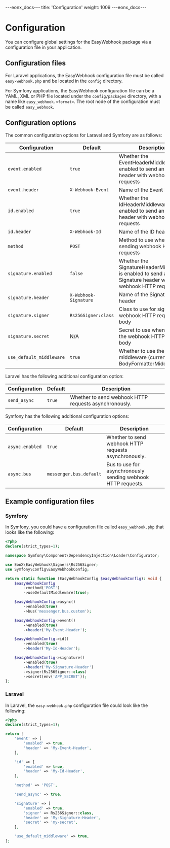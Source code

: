 ---eonx_docs---
title: 'Configuration'
weight: 1009
---eonx_docs---

# Configuration

You can configure global settings for the EasyWebhook package via a configuration file in your application.

## Configuration files

For Laravel applications, the EasyWebhook configuration file must be called `easy-webhook.php` and be located in the
`config` directory.

For Symfony applications, the EasyWebhook configuration file can be a YAML, XML or PHP file located under the
`config/packages` directory, with a name like `easy_webhook.<format>`. The root node of the configuration must be called
`easy_webhook`.

## Configuration options

The common configuration options for Laravel and Symfony are as follows:

| Configuration            | Default               | Description                                                                                            |
|--------------------------|-----------------------|--------------------------------------------------------------------------------------------------------|
| `event.enabled`          | `true`                | Whether the EventHeaderMiddleware is enabled to send an Event header with webhook HTTP requests        |
| `event.header`           | `X-Webhook-Event`     | Name of the Event header                                                                               |
| `id.enabled`             | `true`                | Whether the IdHeaderMiddleware is enabled to send an ID header with webhook HTTP requests              |
| `id.header`              | `X-Webhook-Id`        | Name of the ID header                                                                                  |
| `method`                 | `POST`                | Method to use when sending webhook HTTP requests                                                       |
| `signature.enabled`      | `false`               | Whether the SignatureHeaderMiddleware is enabled to send a Signature header with webhook HTTP requests |
| `signature.header`       | `X-Webhook-Signature` | Name of the Signature header                                                                           |
| `signature.signer`       | `Rs256Signer:class`   | Class to use for signing the webhook HTTP request body                                                 |
| `signature.secret`       | N/A                   | Secret to use when signing the webhook HTTP request body                                               |
| `use_default_middleware` | `true`                | Whether to use the default middleware (currently, BodyFormatterMiddleware)                             |

Laravel has the following additional configuration option:

| Configuration | Default | Description                                           |
|---------------|---------|-------------------------------------------------------|
| `send_async`  | `true`  | Whether to send webhook HTTP requests asynchronously. |

Symfony has the following additional configuration options:

| Configuration   | Default                 | Description                                                  |
|-----------------|-------------------------|--------------------------------------------------------------|
| `async.enabled` | `true`                  | Whether to send webhook HTTP requests asynchronously.        |
| `async.bus`     | `messenger.bus.default` | Bus to use for asynchronously sending webhook HTTP requests. |

## Example configuration files

### Symfony

In Symfony, you could have a configuration file called `easy_webhook.php` that looks like the following:

```php
<?php
declare(strict_types=1);

namespace Symfony\Component\DependencyInjection\Loader\Configurator;

use EonX\EasyWebhook\Signers\Rs256Signer;
use Symfony\Config\EasyWebhookConfig;

return static function (EasyWebhookConfig $easyWebhookConfig): void {
    $easyWebhookConfig
        ->method('POST')
        ->useDefaultMiddleware(true);

    $easyWebhookConfig->async()
        ->enabled(true)
        ->bus('messenger.bus.custom');

    $easyWebhookConfig->event()
        ->enabled(true)
        ->header('My-Event-Header');

    $easyWebhookConfig->id()
        ->enabled(true)
        ->header('My-Id-Header');

    $easyWebhookConfig->signature()
        ->enabled(true)
        ->header('My-Signature-Header')
        ->signer(Rs256Signer::class)
        ->secret(env('APP_SECRET'));
};

```

### Laravel

In Laravel, the `easy-webhook.php` configuration file could look like the following:

``` php
<?php
declare(strict_types=1);

return [
    'event' => [
        'enabled' => true,
        'header' => 'My-Event-Header',
    ],

    'id' => [
        'enabled' => true,
        'header' => 'My-Id-Header',
    ],

    'method' => 'POST',

    'send_async' => true,

    'signature' => [
        'enabled' => true,
        'signer' => Rs256Signer::class,
        'header' => 'My-Signature-Header',
        'secret' => 'my-secret',
    ],

    'use_default_middleware' => true,
];
```
